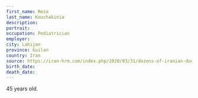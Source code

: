 ```yaml
---
first_name: Reza
last_name: Kouchakinia
description: 
portrait: 
occupation: Pediatrician
employer: 
city: Lahijan
province: Guilan
country: Iran
source: https://iran-hrm.com/index.php/2020/03/31/dozens-of-iranian-doctors-died-during-irans-coronavirus-crisis/
birth_date: 
death_date: 
---
```


45 years old.